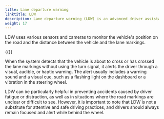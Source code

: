```yaml
---
title: Lane departure warning 
linktitle: LDW
description: Lane departure warning (LDW) is an advanced driver assistance system (ADAS) that helps drivers avoid unintentionally leaving their lane while driving. 
weight: 17
---
```

<!-- markdownlint-disable MD033 -->

LDW uses various sensors and cameras to monitor the vehicle's position on the road and the distance between the vehicle and the lane markings.

{{<evkxdisplayaddarticle />}}

When the system detects that the vehicle is about to cross or has crossed the lane markings without using the turn signal, it alerts the driver through a visual, audible, or haptic warning. The alert usually includes a warning sound and a visual cue, such as a flashing light on the dashboard or a vibration in the steering wheel.

LDW can be particularly helpful in preventing accidents caused by driver fatigue or distraction, as well as in situations where the road markings are unclear or difficult to see. However, it is important to note that LDW is not a substitute for attentive and safe driving practices, and drivers should always remain focused and alert while behind the wheel.
